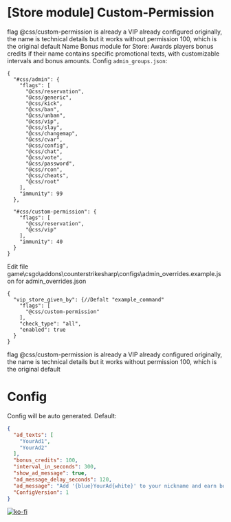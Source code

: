 # [Store module] Custom-Permission

flag @css/custom-permission is already a VIP already configured originally, the name is technical details but it works without permission 100, which is the original default
Name Bonus module for Store: Awards players bonus credits if their name contains specific promotional texts, with customizable intervals and bonus amounts.
Config `admin_groups.json`:
```
{
  "#css/admin": {
    "flags": [
      "@css/reservation",
      "@css/generic",
      "@css/kick",
      "@css/ban",
      "@css/unban",
      "@css/vip",
      "@css/slay",
      "@css/changemap",
      "@css/cvar",
      "@css/config",
      "@css/chat",
      "@css/vote",
      "@css/password",
      "@css/rcon",
      "@css/cheats",
      "@css/root"
    ],
    "immunity": 99
  },
  
  "#css/custom-permission": {
    "flags": [
      "@css/reservation",
      "@css/vip"
    ],
    "immunity": 40
  }
}
```

Edit file game\csgo\addons\counterstrikesharp\configs\admin_overrides.example.json for admin_overrides.json

```
{
  "vip_store_given_by": {//Defalt "example_command"
    "flags": [
      "@css/custom-permission"
    ],
    "check_type": "all",
    "enabled": true
  }
}
```

flag @css/custom-permission is already a VIP already configured originally, the name is technical details but it works without permission 100, which is the original default

# Config
Config will be auto generated. Default:
```json
{
  "ad_texts": [
    "YourAd1",
    "YourAd2"
  ],
  "bonus_credits": 100,
  "interval_in_seconds": 300,
  "show_ad_message": true,
  "ad_message_delay_seconds": 120,
  "ad_message": "Add '{blue}YourAd{white}' to your nickname and earn bonus credits!",
  "ConfigVersion": 1
}
```
[![ko-fi](https://ko-fi.com/img/githubbutton_sm.svg)](https://ko-fi.com/L4L611665R)
